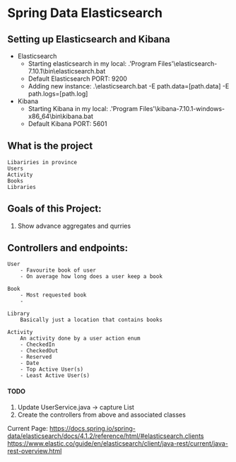 # Spring Data Elasticsearch

## Setting up Elasticsearch and Kibana
- Elasticsearch 
    - Starting elasticsearch in my local: .\'Program Files'\elasticsearch-7.10.1\bin\elasticsearch.bat
    - Default Elasticsearch PORT: 9200
    - Adding new instance: .\elasticsearch.bat -E path.data=[path.data] -E path.logs=[path.log]
- Kibana
    - Starting Kibana in my local: .\'Program Files'\kibana-7.10.1-windows-x86_64\bin\kibana.bat
    - Default Kibana PORT: 5601
    
## What is the project 
    Libariries in province
    Users
    Activity
    Books
    Libraries

## Goals of this Project:
 1. Show advance aggregates and qurries


## Controllers and endpoints:
    User
        - Favourite book of user
        - On average how long does a user keep a book

    Book
        - Most requested book
        - 
    
    Library
        Basically just a location that contains books

    Activity
        An activity done by a user action enum
        - CheckedIn
        - CheckedOut
        - Reserved
        - Date
        - Top Active User(s)
        - Least Active User(s)

#### TODO
1. Update UserService.java -> capture List<BookRecord>
2. Create the controllers from above and associated classes

Current Page: https://docs.spring.io/spring-data/elasticsearch/docs/4.1.2/reference/html/#elasticsearch.clients
https://www.elastic.co/guide/en/elasticsearch/client/java-rest/current/java-rest-overview.html